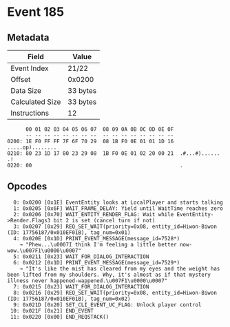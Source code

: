 # Event 185

## Metadata

| Field           | Value    |
|-----------------|----------|
| Event Index     | 21/22    |
| Offset          | 0x0200   |
| Data Size       | 33 bytes |
| Calculated Size | 33 bytes |
| Instructions    | 12       |

```
      00 01 02 03 04 05 06 07  08 09 0A 0B 0C 0D 0E 0F
      -- -- -- -- -- -- -- --  -- -- -- -- -- -- -- --
0200: 1E F0 FF FF 7F 6F 70 29  08 1B F0 0E 01 01 1D 16  .....op)........
0210: 80 23 1D 17 80 23 29 08  1B F0 0E 01 02 20 00 21  .#...#)...... .!
0220: 00                                                .               
```

## Opcodes

```
  0: 0x0200 [0x1E] EventEntity looks at LocalPlayer and starts talking
  1: 0x0205 [0x6F] WAIT_FRAME_DELAY: Yield until WaitTime reaches zero
  2: 0x0206 [0x70] WAIT_ENTITY_RENDER_FLAG: Wait while EventEntity->Render.Flags3 bit 2 is set (cancel turn if not)
  3: 0x0207 [0x29] REQ_SET_WAIT(priority=0x08, entity_id=Hiwon-Biwon (ID: 17756187/0x010EF01B), tag_num=0x01)
  4: 0x020E [0x1D] PRINT_EVENT_MESSAGE(message_id=7528*)
    → "Phew...\u0007I think I'm feeling a little better now-wow.\u007F1\u0000\u0007"
  5: 0x0211 [0x23] WAIT_FOR_DIALOG_INTERACTION
  6: 0x0212 [0x1D] PRINT_EVENT_MESSAGE(message_id=7529*)
    → "It's like the mist has cleared from my eyes and the weight has been lifted from my shoulders. Why, it's almost as if that mystery illness never happened-wappened.\u007F1\u0000\u0007"
  7: 0x0215 [0x23] WAIT_FOR_DIALOG_INTERACTION
  8: 0x0216 [0x29] REQ_SET_WAIT(priority=0x08, entity_id=Hiwon-Biwon (ID: 17756187/0x010EF01B), tag_num=0x02)
  9: 0x021D [0x20] SET_CLI_EVENT_UC_FLAG: Unlock player control
 10: 0x021F [0x21] END_EVENT
 11: 0x0220 [0x00] END_REQSTACK()
```
